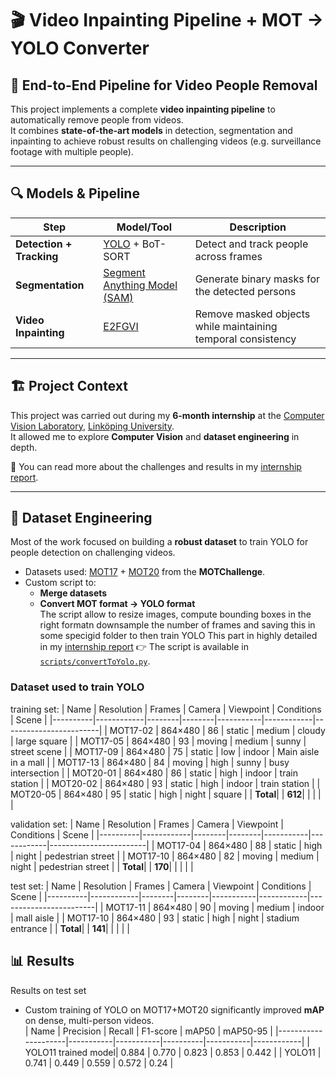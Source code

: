 # 🎬 Video Inpainting Pipeline + MOT → YOLO Converter

## 🚀 End-to-End Pipeline for **Video People Removal**

This project implements a complete **video inpainting pipeline** to automatically remove people from videos.  
It combines **state-of-the-art models** in detection, segmentation and inpainting to achieve robust results on challenging videos (e.g. surveillance footage with multiple people).

---

## 🔍 Models & Pipeline

| Step                  | Model/Tool | Description |
|-----------------------|------------|-------------|
| **Detection + Tracking** | [YOLO](https://github.com/ultralytics/ultralytics) + BoT-SORT | Detect and track people across frames |
| **Segmentation**      | [Segment Anything Model (SAM)](https://segment-anything.com/) | Generate binary masks for the detected persons |
| **Video Inpainting**  | [E2FGVI](https://github.com/MCG-NKU/E2FGVI) | Remove masked objects while maintaining temporal consistency |

---

## 🏗️ Project Context

This project was carried out during my **6-month internship** at the <a href="https://liu.se/en/organisation/liu/isy/cvl">Computer Vision Laboratory</a>, <a href="https://liu.se/en">Linköping University</a>.  
It allowed me to explore **Computer Vision** and **dataset engineering** in depth.  

📄 You can read more about the challenges and results in my [internship report](assets/internship_report.pdf).

---

## 📂 Dataset Engineering

Most of the work focused on building a **robust dataset** to train YOLO for people detection on challenging videos.  

- Datasets used: [MOT17](https://motchallenge.net/data/MOT17/) + [MOT20](https://motchallenge.net/data/MOT20/) from the **MOTChallenge**.  
- Custom script to:
  - **Merge datasets**  
  - **Convert MOT format → YOLO format**  
The script allow to resize images, compute bounding boxes in the right formatn downsample the number of frames and saving this in some 
specigid folder to then train YOLO
This part in highly detailed in my [internship report](assets/internship_report.pdf)
👉 The script is available in [`scripts/convertToYolo.py`](scripts/convertToYolo.py).

### Dataset used to train YOLO 
training set:
| Name     | Resolution | Frames | Camera | Viewpoint | Conditions | Scene                  |
|----------|------------|--------|--------|-----------|------------|------------------------|
| MOT17-02 | 864×480    | 86     | static | medium    | cloudy     | large square           |
| MOT17-05 | 864×480    | 93     | moving | medium    | sunny      | street scene           |
| MOT17-09 | 864×480    | 75     | static | low       | indoor     | Main aisle in a mall   |
| MOT17-13 | 864×480    | 84     | moving | high      | sunny      | busy intersection      |
| MOT20-01 | 864×480    | 86     | static | high      | indoor     | train station          |
| MOT20-02 | 864×480    | 93     | static | high      | indoor     | train station          |
| MOT20-05 | 864×480    | 95     | static | high      | night      | square                 |
| **Total**|            | **612**|        |           |            |                        |

validation set:
| Name     | Resolution | Frames | Camera | Viewpoint | Conditions | Scene                  |
|----------|------------|--------|--------|-----------|------------|------------------------|
| MOT17-04 | 864×480    | 88     | static | high      | night      | pedestrian street      |
| MOT17-10 | 864×480    | 82     | moving | medium    | night      | pedestrian street      |
| **Total**|            | **170**|        |           |            |                        |

test set:
| Name     | Resolution | Frames | Camera | Viewpoint | Conditions | Scene                  |
|----------|------------|--------|--------|-----------|------------|------------------------|
| MOT17-11 | 864×480    | 90     | moving | medium    | indoor     | mall aisle             |
| MOT17-10 | 864×480    | 93     | static | high      | night      | stadium entrance       |
| **Total**|            | **141**|        |           |            |                        |


## 📊 Results
Results on test set
- Custom training of YOLO on MOT17+MOT20 significantly improved **mAP** on dense, multi-person videos.  
| Name                | Precision | Recall    | F1-score | mAP50     | mAP50-95   |
|---------------------|-----------|-----------|----------|-----------|------------|
| YOLO11 trained model| 0.884     | 0.770     | 0.823    | 0.853     | 0.442      |
| YOLO11              | 0.741     | 0.449     | 0.559    | 0.572     | 0.24       |  


